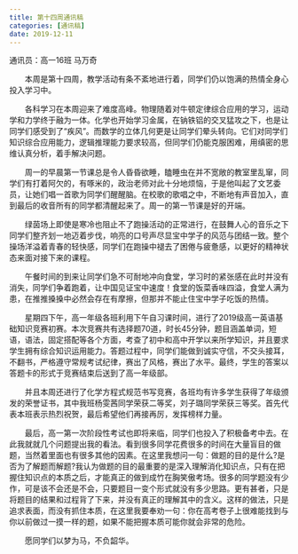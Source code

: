 ```yaml
---
title: 第十四周通讯稿
categories: [通讯稿]
date: 2019-12-11
---
```


通讯员：高一16班 马万奇

　　本周是第十四周，教学活动有条不紊地进行着，同学们仍以饱满的热情全身心投入学习中。

　　各科学习在本周迎来了难度高峰。物理随着对牛顿定律综合应用的学习，运动学和力学终于融为一体。化学也开始学习金属，在钠铁铝的交叉猛攻之下，也是让同学们感受到了“疾风”。而数学的立体几何更是让同学们晕头转向。它们对同学们知识综合应用能力，逻辑推理能力要求较高，但同学们仍能克服困难，用缜密的思维认真分析，着手解决问题。

　　周一的早晨第一节课总是令人昏昏欲睡，瞌睡虫在并不宽敞的教室里乱窜，同学们有打着阿欠的，有啄米的，政治老师对此十分地烦恼，于是他叫起了文艺委员，让她们唱一首歌为同学们醒醒脑。在校歌的歌唱之中，不断地有声音加入，直到最后的收音所有的同学都清醒起来了。周一的第一节课是好的开端。

　　绿茵场上即使是寒冷也阻止不了跑操活动的正常进行，在鼓舞人心的音乐之下同学们整齐划一地迈着步伐，响亮的口号声尽显宝中学子的风范与团结一致。整个操场洋溢着青春的轻快感，同学们在跑操中褪去了困倦与疲惫感，以更好的精神状态来面对接下来的课程。

　　午餐时间的到来让同学们急不可耐地冲向食堂，学习时的紧张感在此时并没有消失，同学们争着跑着，让中国见证宝中速度！食堂的饭菜香味四溢，食堂人满为患，在推推搡搡中必然会存在有摩擦，但那并不能止住宝中学子吃饭的热情。

　　星期四下午，高一年级各班利用下午自习课时间，进行了2019级高一英语基础知识竞赛初赛。本次竞赛共有选择题70道，时长45分钟，题目涵盖单词，短语，语法，固定搭配等各个方面，考查了初中和高中开学以来所学知识，并且要求学生拥有综合知识运用能力。答题过程中，同学们能做到诚实守信，不交头接耳，不翻书，严格遵守常规考试纪律，赛出了风格，赛出了水平。最终，学生的答案以答题卡的形式于竞赛结束后送到了高一年级部。

　　并且本周还进行了化学方程式规范书写竞赛，各班均有许多学生获得了年级颁发的荣誉证书，其中我班杨雯茜同学荣获二等奖，刘子璐同学荣获三等奖。首先代表本班表示热烈祝贺，最后希望他们再接再厉，发挥榜样力量。

　　最后，高一第一次阶段性考试也即将来临，同学们也投入了积极备考中去。在此我就就几个问题提出我的看法。看到很多同学花费很多的时间在大量盲目的做题，当然着里面也有很多其他的因素。在这里我想问一句：做题的目的是什么?是否为了解题而解题?我认为做题的目的最重要的是深入理解消化知识点，只有在把握住知识点的本质之后，才能真正的做到成竹在胸笑傲考场。很多的同学题没有少作，可是该不会还是不会，只要题目一变个形式就没有多少思路。更有甚者，只是将题目的结果和过程背了下来，并没有真正的理解其中的含义。这样的做法，只是追求表面，而没有抓住本质，在这里我要奉劝一句：你在高考卷子上很难能找到与你以前做过一摸一样的题，如果不能把握本质可能你就会非常的危险。

　　愿同学们以梦为马，不负韶华。
